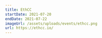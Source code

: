 ```yaml
---
title: EthCC
startDate: 2021-07-20
endDate: 2021-07-22
imageUrl: /assets/uploads/events/ethcc.png
url: https://ethcc.io/
---
```


